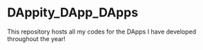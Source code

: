 # DAppity_DApp_DApps
This repository hosts all my codes for the DApps I have developed throughout the year!
